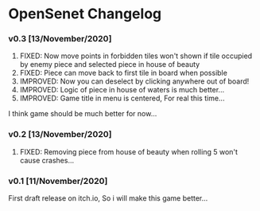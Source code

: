 # OpenSenet Changelog

### v0.3 [13/November/2020]

1. FIXED: Now move points in forbidden tiles won't shown if tile occupied by enemy piece and selected piece in house of beauty
2. FIXED: Piece can move back to first tile in board when possible
3. IMPROVED: Now you can deselect by clicking anywhere out of board!
4. IMPROVED: Logic of piece in house of waters is much better...
5. IMPROVED: Game title in menu is centered, For real this time...

I think game should be much better for now...

### v0.2 [13/November/2020]

1. FIXED: Removing piece from house of beauty when rolling 5 won't cause crashes...

### v0.1 [11/November/2020]

First draft release on itch.io, So i will make this game better...
